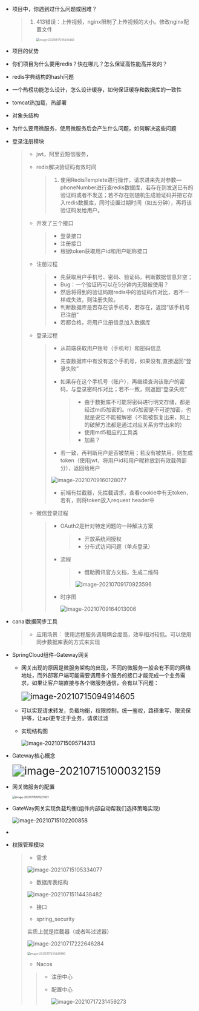 - 项目中，你遇到过什么问题或困难？

  > 1. 413错误：上传视频，nginx限制了上传视频的大小。修改nginx配置文件
  >
  >    <img src="/Users/jackiez/学海/Java开发笔记/picture/image-20210617215435440.png" alt="image-20210617215435440" style="zoom:50%;" />

- 项目的优势

- 你们项目为什么要用redis？快在哪儿？怎么保证高性能高并发的？

- redis字典结构的hash问题

- 一个热榜功能怎么设计，怎么设计缓存，如何保证缓存和数据库的一致性

- tomcat热加载，热部署

- 对象头结构

- 为什么要用微服务，使用微服务后会产生什么问题，如何解决这些问题

- 登录注册模块

  > - jwt，阿里云短信服务，
  >
  > - redis解决验证码有效时间
  >
  >   > 1. 使用RedisTemplete进行操作，请求进来先对参数—phoneNumber进行查redis数据库，若存在则发送已有的验证码或者不发送；若不存在则随机生成验证码并把它存入redis数据库，同时设置过期时间（如五分钟），再将该验证码发给用户。
  >
  > - 开发了三个接口
  >
  >   > - 登录接口
  >   > - 注册接口
  >   > - 根据token获取用户id和用户昵称接口
  >
  > - 注册过程
  >
  >   > - 先获取用户手机号、密码、验证码，判断数据信息非空；
  >   > - Bug：一个验证码可以在5分钟内无限被使用？
  >   > - 然后将得到的验证码跟redis中的验证码作对比，若不一样或失效，则注册失败。
  >   > - 判断数据库是否存在该手机号，若存在，返回“该手机号已注册”
  >   > - 若都合格，将用户注册信息加入数据库
  >
  > - 登录过程
  >
  >   > - 从前端获取用户账号（手机号）和密码信息
  >   >
  >   > - 先查数据库中有没有这个手机号，如果没有,直接返回“登录失败”
  >   >
  >   > - 如果存在这个手机号（账户），再继续查询该账户的密码，与登录密码作对比；若不一致，则返回“登录失败”
  >   >
  >   >   > - 由于数据库不可能将密码进行明文存储，都是经过md5加密的。md5加密是不可逆加密，也就是说它不能被解密（不能被恢复出来，网上的破解方法都是通过对应关系穷举出来的）
  >   >   > - 使用md5相应的工具类
  >   >   > - 加盐？
  >   >
  >   > - 若一致，再判断用户是否被禁用；若没有被禁用，则生成token（使用jwt，将用户id和用户昵称放到有效载荷部分），返回给用户
  >   >
  >   > ![image-20210709160128077](/Users/jackiez/学海/Java开发笔记/picture/image-20210709160128077-5817690.png)
  >   >
  >   > - 前端有拦截器，先拦截请求，查看cookie中有无token，若有，则将token放入request header中
  >
  > - 微信登录过程
  >
  >   > - OAuth2是针对特定问题的一种解决方案
  >   >
  >   >   > - 开放系统间授权
  >   >   > - 分布式访问问题（单点登录）
  >   >
  >   > - 流程
  >   >
  >   >   > - 借助腾讯官方文档，生成二维码
  >   >   >
  >   >   > ![image-20210709170923596](/Users/jackiez/学海/Java开发笔记/picture/image-20210709170923596-5821764.png)
  >   >
  >   > - 时序图
  >   >
  >   >   ![image-20210709164013006](/Users/jackiez/学海/Java开发笔记/picture/image-20210709164013006-5820015.png)

- canal数据同步工具

  > - 应用场景： 使用远程服务调用耦合度高，效率相对较低。可以使用同步数据库表的方式来实现

- SpringCloud组件-Gateway网关

  - 网关出现的原因是微服务架构的出现，不同的微服务一般会有不同的网络地址，而外部客户端可能需要调用多个服务的接口才能完成一个业务需求，如果让客户端直接与各个微服务通信，会有以下问题：

    <img src="/Users/jackiez/学海/Java开发笔记/picture/image-20210715094914605.png" alt="image-20210715094914605" style="zoom:150%;" />

  - 可以实现请求转发，负载均衡，权限控制，统一鉴权，路径重写、限流保护等，让api更专注于业务，请求过滤

  - 实现结构图

    ![image-20210715095714313](/Users/jackiez/学海/Java开发笔记/picture/image-20210715095714313-6314236.png)

- Gateway核心概念

  <img src="/Users/jackiez/学海/Java开发笔记/picture/image-20210715100032159.png" alt="image-20210715100032159" style="zoom:200%;" />

- 网关微服务的配置

  <img src="/Users/jackiez/学海/Java开发笔记/picture/image-20210715101227621.png" alt="image-20210715101227621" style="zoom:50%;" />

- GateWay网关实现负载均衡(组件内部自动帮我们选择策略实现)

  ![image-20210715102200858](/Users/jackiez/学海/Java开发笔记/picture/image-20210715102200858-6315723.png)

- 

- 权限管理模块

  >- 需求
  >
  > ![image-20210715105334077](/Users/jackiez/学海/Java开发笔记/picture/image-20210715105334077-6317617.png)
  >
  >- 数据库表结构
  >
  > ![image-20210715114438482](/Users/jackiez/学海/Java开发笔记/picture/image-20210715114438482.png)
  >
  >- 接口
  >
  >- spring_security
  >
  >  实质上就是拦截器（或者叫过滤器）
  >
  >  ![image-20210717222646284](/Users/jackiez/学海/Java开发笔记/picture/image-20210717222646284-6532008.png)
  >
  >  <img src="/Users/jackiez/学海/Java开发笔记/picture/image-20210717223245990.png" alt="image-20210717223245990" style="zoom:50%;" />
  >
  >- Nacos
  >
  >  > - 注册中心
  >  >
  >  > - 配置中心
  >  >
  >  >   ![image-20210717231459273](/Users/jackiez/学海/Java开发笔记/picture/image-20210717231459273-6534900.png)


